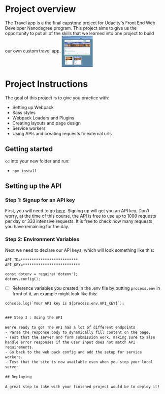
# Project overview

The Travel app is a  the final capstone project for Udacity's Front End Web Developer Nanodegree program. This project aims to give us the opportunity to put all of the skills that we learned into one project to build our own custom travel app.
<img align="center" width="100" height="100" src="screenshot.png">


# Project Instructions



The goal of this project is to give you practice with:
- Setting up Webpack
- Sass styles
- Webpack Loaders and Plugins
- Creating layouts and page design
- Service workers
- Using APIs and creating requests to external urls



## Getting started

`cd` into your new folder and run:
- `npm install`

## Setting up the API

### Step 1: Signup for an API key
First, you will need to go [here](https://developer.aylien.com/signup). Signing up will get you an API key. Don't worry, at the time of this course, the API is free to use up to 1000 requests per day or 333 intensive requests. It is free to check how many requests you have remaining for the day.

### Step 2: Environment Variables
Next we need to declare our API keys, which will look something like this:
```
API_ID=**************************
API_KEY=**************************
```

```
const dotenv = require('dotenv');
dotenv.config();
```
- [ ] Reference variables you created in the .env file by putting ```process.env``` in front of it, an example might look like this:
```
console.log(`Your API key is ${process.env.API_KEY}`);
```
```

### Step 3 : Using the API

We're ready to go! The API has a lot of different endpoints 
- Parse the response body to dynamically fill content on the page.
- Test that the server and form submission work, making sure to also handle error responses if the user input does not match API requirements. 
- Go back to the web pack config and add the setup for service workers. 
- Test that the site is now available even when you stop your local server

## Deploying

A great step to take with your finished project would be to deploy it!  
